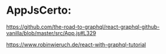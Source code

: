 # AppJsCerto:

https://github.com/the-road-to-graphql/react-graphql-github-vanilla/blob/master/src/App.js#L329

https://www.robinwieruch.de/react-with-graphql-tutorial
